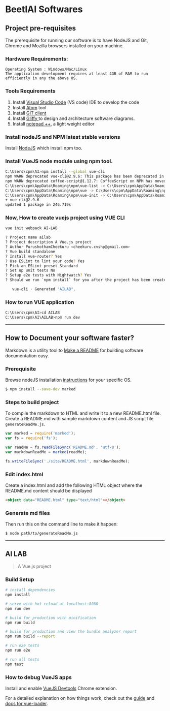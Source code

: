 # BeetlAI Softwares

## Project pre-requisites

The prerequisite for running our software is to have NodeJS and Git, Chrome and Mozilla browsers installed on your machine.

### Hardware Requirements:
```
Operating System : Windows/Mac/Linux
The application development requires at least 4GB of RAM to run efficiently in any the above OS.
```
### Tools Requirements

1. Install [Visual Studio Code](https://code.visualstudio.com/Download) (VS code) IDE to develop the code
2. Install [Atom](https://atom.io/) tool
3. Install [GIT client](https://git-scm.com/download/gui/windows)
4. Install [Gliffy ](https://chrome.google.com/webstore/detail/gliffy-diagrams/bhmicilclplefnflapjmnngmkkkkpfad?hl=en) to design and architecture software diagrams.
5. Install [notepad ++](https://notepad-plus-plus.org/downloads/v7.8.1/), a light weight editor

### Install nodeJS and NPM latest stable versions  

Install [NodeJS](https://nodejs.org/en/) which install npm too.


### Install VueJS node module using npm tool.

```bash
C:\Users\cpm\AI>npm install --global vue-cli
npm WARN deprecated vue-cli@2.9.6: This package has been deprecated in favour of @vue/cli
npm WARN deprecated coffee-script@1.12.7: CoffeeScript on NPM has moved to "coffeescript" (no hyphen)
C:\Users\cpm\AppData\Roaming\npm\vue-list -> C:\Users\cpm\AppData\Roaming\npm\node_modules\vue-cli\bin\vue-list
C:\Users\cpm\AppData\Roaming\npm\vue -> C:\Users\cpm\AppData\Roaming\npm\node_modules\vue-cli\bin\vue
C:\Users\cpm\AppData\Roaming\npm\vue-init -> C:\Users\cpm\AppData\Roaming\npm\node_modules\vue-cli\bin\vue-init
+ vue-cli@2.9.6
updated 1 package in 246.719s
```

### Now, How to create vuejs project using VUE CLI

```bash
vue init webpack AI-LAB

? Project name ailab
? Project description A Vue.js project
? Author PurushothamCheekuru <cheekuru.cvshp@gmail.com>
? Vue build standalone
? Install vue-router? Yes
? Use ESLint to lint your code? Yes
? Pick an ESLint preset Standard
? Set up unit tests No
? Setup e2e tests with Nightwatch? Yes
? Should we run `npm install` for you after the project has been created? (recommended) npm

   vue-cli · Generated "AILAB".
```

### How to run VUE application

```bash
C:\Users\cpm\AI>cd AILAB
C:\Users\cpm\AI\AILAB>npm run dev
```

----------------------
## How to Document your software faster?

Markdown is a utility tool to [Make a README](https://www.makeareadme.com/) for building software documentation easy.

### Prerequisite

Browse nodeJS installation [instructions](https://nodejs.org/en/download/) for your specific OS.

```bash
$ npm install --save-dev marked
```

### Steps to build project

To compile the markdown to HTML and write it to a new README.html file. Create a README.md with sample markdown content and  JS script file ```generateReadMe.js```.

```javascript
var marked = require('marked');
var fs = require('fs');

var readMe = fs.readFileSync('README.md', 'utf-8');
var markdownReadMe = marked(readMe);

fs.writeFileSync('./site/README.html', markdownReadMe);
```

### Edit index.html
Create a index.html and add the following HTML object where the README.md content should be displayed
```html
<object data="README.html" type="text/html"></object>
```

### Generate md files
Then run this on the command line to make it happen:
```bash
$ node path/to/generateReadMe.js
```

----------------------------------------------------------


## AI LAB

> A Vue.js project

### Build Setup

``` bash
# install dependencies
npm install

# serve with hot reload at localhost:8080
npm run dev

# build for production with minification
npm run build

# build for production and view the bundle analyzer report
npm run build --report

# run e2e tests
npm run e2e

# run all tests
npm test
```
### How to debug VueJS apps

Install and enable [VueJS Devtools](https://flaviocopes.com/vue-devtools/)  Chrome extension.

For a detailed explanation on how things work, check out the [guide](http://vuejs-templates.github.io/webpack/) and [docs for vue-loader](http://vuejs.github.io/vue-loader).
